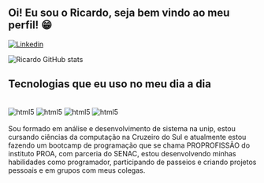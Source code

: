 ## Oi! Eu sou o Ricardo, seja bem vindo ao meu perfil! 😁

[![Linkedin](https://img.shields.io/badge/LinkedIn-0077B5?style=for-the-badge&logo=linkedin&logoColor=white)](https://www.linkedin.com/in/ricardo-ribeiro-a11704191/)

![Ricardo GitHub stats](https://github-readme-stats.vercel.app/api?username=MatosRicardo&show_icons=true&theme=dark)

## Tecnologias que eu uso no meu dia a dia

<div style="display: inline_block"><br/>
  <img align="center" alt="html5" src="https://img.shields.io/badge/HTML5-E34F26?style=for-the-badge&logo=html5&logoColor=white">
    <img align="center" alt="html5" src="https://img.shields.io/badge/CSS3-1572B6?style=for-the-badge&logo=css3&logoColor=white">
    <img align="center" alt="html5" src="https://img.shields.io/badge/Bootstrap-563D7C?style=for-the-badge&logo=bootstrap&logoColor=white">
    <img align="center" alt="html5" src="https://img.shields.io/badge/JavaScript-F7DF1E?style=for-the-badge&logo=javascript&logoColor=black">

  
</div>
<br>
Sou formado em análise e desenvolvimento de sistema na unip, estou cursando ciências da computação na Cruzeiro do Sul e atualmente estou fazendo um bootcamp de programação que se chama PROPROFISSÃO do instituto PROA, com parceria do SENAC, estou desenvolvendo minhas habilidades como programador, participando de passeios e criando projetos pessoais e em grupos com meus colegas.
